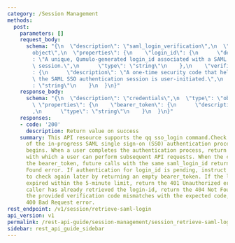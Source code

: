 ```yaml
---
category: /Session Management
methods:
  post:
    parameters: []
    request_body:
      schema: "{\n  \"description\": \"saml_login_verification\",\n  \"type\": \"\
        object\",\n  \"properties\": {\n    \"login_id\": {\n      \"description\"\
        : \"A unique, Qumulo-generated login_id associated with a SAML SSO authentication\
        \ session.\",\n      \"type\": \"string\"\n    },\n    \"verification_code\"\
        : {\n      \"description\": \"A one-time security code that helps ensure that\
        \ the SAML SSO authentication session is user-initiated.\",\n      \"type\"\
        : \"string\"\n    }\n  }\n}"
    response_body:
      schema: "{\n  \"description\": \"credentials\",\n  \"type\": \"object\",\n \
        \ \"properties\": {\n    \"bearer_token\": {\n      \"description\": \"bearer_token\"\
        ,\n      \"type\": \"string\"\n    }\n  }\n}"
    responses:
    - code: '200'
      description: Return value on success
    summary: This API resource supports the qq sso_login command.Check the status
      of the in-progress SAML single sign-on (SSO) authentication process that start-saml-login
      begins. When a user completes the authentication process, return the bearer_token
      with which a user can perform subsequent API requests. When the caller retrieves
      the bearer_token, future calls with the same saml_login_id return the 404 Not
      Found error. If authentication for login_id is pending, instruct the caller
      to check again later by returning an empty bearer_token. If the login_id has
      expired within the 5-minute limit, return the 401 Unauthorized error. If the
      caller has already retrieved the login-id, return the 404 Not Found error.If
      the provided verification code mismatches with the expected code, return the
      400 Bad Request error.
rest_endpoint: /v1/session/retrieve-saml-login
api_version: v1
permalink: /rest-api-guide/session-management/session_retrieve-saml-login.html
sidebar: rest_api_guide_sidebar
---
```

